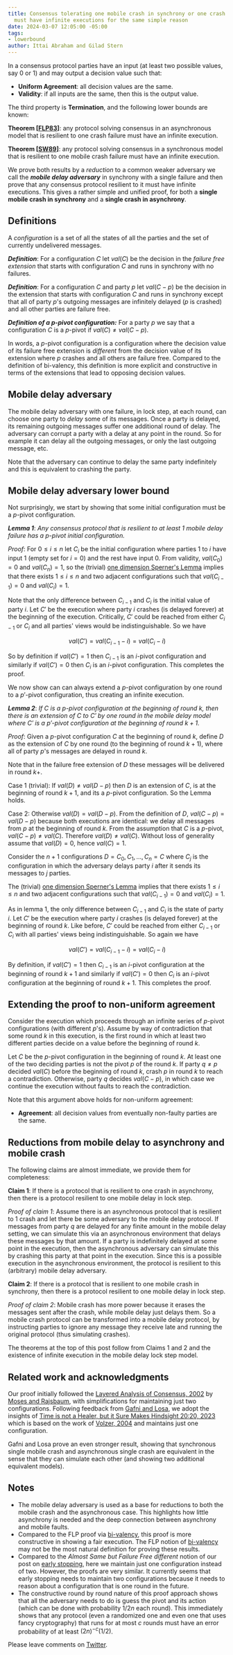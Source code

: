 ```yaml
---
title: Consensus tolerating one mobile crash in synchrony or one crash is asynchrony
  must have infinite executions for the same simple reason
date: 2024-03-07 12:05:00 -05:00
tags:
- lowerbound
author: Ittai Abraham and Gilad Stern
---
```


In a consensus protocol parties have an input (at least two possible values, say 0 or 1) and may output a decision value such that:

* **Uniform Agreement**: all decision values are the same.
* **Validity**: if all inputs are the same, then this is the output value.

The third property is **Termination**, and the following lower bounds are known:

**Theorem [[FLP83](https://decentralizedthoughts.github.io/2019-12-15-asynchrony-uncommitted-lower-bound/)]**: any protocol solving consensus in an asynchronous model that is resilient to one crash failure must have an infinite execution.

**Theorem [[SW89](https://dl.acm.org/doi/10.5555/73228.73254)]**: any protocol solving consensus in a synchronous model that is resilient to one mobile crash failure must have an infinite execution.

We prove both results by a *reduction* to a common weaker adversary we call the ***mobile delay adversary*** in synchrony with a single failure and then prove that any consensus protocol resilient to it must have infinite executions. This gives a rather simple and unified proof, for both a **single mobile crash in synchrony** and a **single crash in asynchrony**.


## Definitions 

A *configuration* is a set of all the states of all the parties and the set of currently undelivered messages.

***Definition***: For a configuration $C$ let $val(C)$ be the decision in the *failure free extension* that starts with configuration $C$ and runs in synchrony with no failures. 

***Definition***: For a configuration $C$ and party $p$ let $val(C-p)$ be the decision in the extension that starts with configuration $C$ and runs in synchrony except that all of party $p$'s outgoing messages are infinitely delayed ($p$ is crashed) and all other parties are failure free.

***Definition of a $p$-pivot configuration:*** For a party $p$ we say that a configuration $C$ is a $p$-pivot if $val(C) \neq val (C-p)$.

In words, a $p$-pivot configuration is a configuration where the decision value of its failure free extension is *different* from the decision value of its extension where $p$ crashes and all others are failure free. Compared to the definition of bi-valency, this definition is more explicit and constructive in terms of the extensions that lead to opposing decision values.

## Mobile delay adversary

The mobile delay adversary with one failure, in lock step, at each round, can choose one party to *delay* some of its messages. Once a party is delayed, its remaining outgoing messages suffer one additional round of delay. The adversary can corrupt a party with a delay at any point in the round. So for example it can delay all the outgoing messages, or only the last outgoing message, etc.

Note that the adversary can continue to delay the same party indefinitely and this is equivalent to crashing the party.

## Mobile delay adversary lower bound

Not surprisingly, we start by showing that some initial configuration must be a $p$-pivot configuration.

***Lemma 1***: *Any consensus protocol that is resilient to at least 1 mobile delay failure has a $p$-pivot initial configuration.*

*Proof*: For $0 \leq i \le n$ let $C_i$ be the initial configuration where parties 1 to $i$ have input 1 (empty set for $i=0$) and the rest have input 0.  From validity, $val(C_0)=0$ and $val(C_n)=1$, so the (trivial) [one dimension Sperner's Lemma](https://en.wikipedia.org/wiki/Sperner%27s_lemma#One-dimensional_case) implies that there exists $1 \le i \le n$ and two adjacent configurations such that $val(C_{i-1}) =0$ and $val(C_{i})=1$.

Note that the only difference between $C_{i-1}$ and $C_i$ is the initial value of party $i$. Let $C'$ be the execution where party $i$ crashes (is delayed forever) at the beginning of the execution. Critically, $C'$ could be reached from either $C_{i-1}$ or $C_i$ and all parties' views would be indistinguishable. So we have 

$$val(C')=val(C_{i-1}-i)=val(C_i-i)$$

So by definition if $val(C')=1$ then $C_{i-1}$ is an $i$-pivot configuration and similarly if $val(C')=0$ then $C_i$ is an $i$-pivot configuration. This completes the proof.

We now show can can always extend a $p$-pivot configuration by one round to a $p'$-pivot configuration, thus creating an infinite execution.

***Lemma 2***: *If $C$ is a $p$-pivot configuration at the beginning of round $k$, then there is an extension of $C$ to $C'$ by one round in the mobile delay model where $C'$ is a $p'$-pivot configuration at the beginning of round $k+1$.*

*Proof*: Given a $p$-pivot configuration $C$ at the beginning of round $k$, define $D$ as the extension of $C$ by one round (to the beginning of round $k+1$), where all of party $p$'s messages are delayed in round $k$.

Note that in the failure free extension of $D$ these messages will be delivered in round $k+$.

Case 1 (trivial): If $val(D) \neq val(D-p)$ then $D$ is an extension of $C$, is at the beginning of round $k+1$, and its a $p$-pivot configuration. So the Lemma holds.

Case 2: Otherwise $val(D) = val(D-p)$. From the definition of $D$, $val(C-p)=val(D-p)$ because both executions are identical: we delay all messages from $p$ at the beginning of round $k$. From the assumption that $C$ is a $p$-pivot, $val(C-p) \neq val(C)$. Therefore $val(D) \neq val (C)$. Without loss of generality assume that $val(D)=0$, hence $val(C)=1$.

Consider the $n+1$ configurations $D=C_0,C_1,\dots,C_n=C$ where $C_j$ is the configuration in which the adversary delays party $i$ after it sends its messages to $j$ parties. 

The (trivial) [one dimension Sperner's Lemma](https://en.wikipedia.org/wiki/Sperner%27s_lemma#One-dimensional_case) implies that there exists $1 \le i \le n$ and two adjacent configurations such that $val(C_{i-1}) =0$ and $val(C_{i})=1$.

As in lemma 1, the only difference between $C_{i-1}$ and $C_i$ is the state of party $i$. Let $C'$ be the execution where party $i$ crashes (is delayed forever) at the beginning of round $k$. Like before, $C'$ could be reached from either $C_{i-1}$ or $C_i$ with all parties' views being indistinguishable. So again we have 

$$val(C')=val(C_{i-1}-i)=val(C_i-i)$$ 

By definition, if $val(C')=1$ then $C_{i-1}$ is an $i$-pivot configuration at the beginning of round $k+1$ and similarly if $val(C')=0$ then $C_i$ is an $i$-pivot configuration at the beginning of round $k+1$. This completes the proof.

## Extending the proof to non-uniform agreement

Consider the execution which proceeds through an infinite series of $p$-pivot configurations (with different $p$'s). Assume by way of contradiction that some round $k$ in this execution, is the first round in which at least two different parties decide on a value before the beginning of round $k$.

Let $C$ be the $p$-pivot configuration in the beginning of round $k$. At least one of the two deciding parties is not the pivot $p$ of the round $k$. If party $q\neq p$ decided $val(C)$ before the beginning of round $k$, crash $p$ in round $k$ to reach a contradiction. Otherwise, party $q$ decides $val(C-p)$, in which case we continue the execution without faults to reach the contradiction.

Note that this argument above holds for non-uniform agreement:

* **Agreement**: all decision values from eventually non-faulty parties are the same.

## Reductions from mobile delay to asynchrony and mobile crash

The following claims are almost immediate, we provide them for completeness:

**Claim 1**: If there is a protocol that is resilient to one crash in asynchrony, then there is a protocol resilient to one mobile delay in lock step.

*Proof of claim 1*: Assume there is an asynchronous protocol that is resilient to $1$ crash and let there be some adversary to the mobile delay protocol. If messages from party $q$ are delayed for any finite amount in the mobile delay setting, we can simulate this via an asynchronous environment that delays these messages by that amount. If a party is indefinitely delayed at some point in the execution, then the asynchronous adversary can simulate this by crashing this party at that point in the execution. Since this is a possible execution in the asynchronous environment, the protocol is resilient to this (arbitrary) mobile delay adversary.

**Claim 2**: If there is a protocol that is resilient to one mobile crash in synchrony, then there is a protocol resilient to one mobile delay in lock step.

*Proof of claim 2*: Mobile crash has more power because it erases the messages sent after the crash, while mobile delay just delays them. So a mobile crash protocol can be transformed into a mobile delay protocol, by instructing parties to ignore any message they receive late and running the original protocol (thus simulating crashes).

The theorems at the top of this post follow from Claims 1 and 2 and the existence of infinite execution in the mobile delay lock step model.

## Related work and acknowledgments

Our proof initially followed the [Layered Analysis of Consensus, 2002](http://courses.csail.mit.edu/6.897/fall04/papers/Moses/layering.pdf) by [Moses and Rajsbaum](https://epubs.siam.org/doi/10.1137/S0097539799364006), with simplifications for maintaining just two configurations. Following feedback from [Gafni and Losa](https://dl.acm.org/doi/abs/10.1007/978-3-031-44274-2_6), we adopt the insights of [Time is not a Healer, but it Sure Makes Hindsight 20:20, 2023](https://arxiv.org/abs/2305.02295) which is based on the work of [Volzer, 2004](https://citeseerx.ist.psu.edu/document?repid=rep1&type=pdf&doi=043ac773bfcc3adb84dcdad6e726f2096a742f5b) and maintains just one configuration. 

Gafni and Losa prove an even stronger result, showing that synchronous single mobile crash and asynchronous single crash are equivalent in the sense that they can simulate each other (and showing two additional equivalent models).


## Notes

* The mobile delay adversary is used as a base for reductions to both the mobile crash and the asynchronous case. This highlights how little asynchrony is needed and the deep connection between asynchrony and mobile faults. 
* Compared to the FLP proof via [bi-valency](https://decentralizedthoughts.github.io/2019-12-15-asynchrony-uncommitted-lower-bound/), this proof is more constructive in showing a fair execution. The FLP notion of [bi-valency](https://citeseerx.ist.psu.edu/document?repid=rep1&type=pdf&doi=043ac773bfcc3adb84dcdad6e726f2096a742f5b) may not be the most natural definition for proving these results.
* Compared to the *Almost Same but Failure Free different* notion of our post on [early stopping](https://decentralizedthoughts.github.io/2024-01-28-early-stopping-lower-bounds/), here we maintain just one configuration instead of two. However, the proofs are very similar. It currently seems that early stopping needs to maintain two configurations because it needs to reason about a configuration that is one round in the future.
* The constructive round by round nature of this proof approach shows that all the adversary needs to do is guess the pivot and its action (which can be done with probability $1/2n$ each round). This immediately shows that any protocol (even a randomized one and even one that uses fancy cryptography) that runs for at most $c$ rounds must have an error probability of at least $(2n)^{-c} (1/2)$.

Please leave comments on [Twitter](https://x.com/ittaia/status/1772026991111217657).